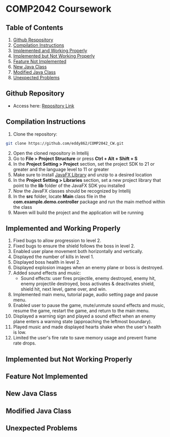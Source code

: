 # COMP2042 Coursework

## Table of Contents
1. [Github Respository](#github-repository)
2. [Compilation Instructions](#compilation-instructions)
3. [Implemented and Working Properly](#implemented-and-working-properly)
4. [Implemented but Not Working Properly](#implemented-but-not-working-properly)
5. [Feature Not Implemented](#feature-not-implemented)
6. [New Java Class](#new-java-class)
7. [Modified Java Class](#modified-java-class)
8. [Unexpected Problems](#unexpected-problems)

## Github Repository
- Access here: [Repository Link](https://github.com/eddy862/COMP2042_CW)

## Compilation Instructions
1. Clone the repository:
  ```bash
  git clone https://github.com/eddy862/COMP2042_CW.git
  ```
2. Open the cloned repository in Intellij
3. Go to **File > Project Structure** or press **Ctrl + Alt + Shift + S**
4. In the **Project Setting > Project** section, set the project SDK to 21 or greater and the language level to 11 or greater
5. Make sure to install [JavaFX Library](https://gluonhq.com/products/javafx/) and unzip to a desired location
6. In the **Project Setting > Libraries** section, set a new project library that point to the **lib** folder of the JavaFX SDK you installed
7. Now the JavaFX classes should be recognized by Intellij
7. In the **src** folder, locate **Main** class file in the **com.example.demo.controller** package and run the main method within the class
8. Maven will build the project and the application will be running

## Implemented and Working Properly
1. Fixed bugs to allow progression to level 2.
2. Fixed bugs to ensure the shield follows the boss in level 2.
3. Enabled user plane movement both horizontally and vertically.
4. Displayed the number of kills in level 1.
5. Displayed boss health in level 2.
6. Displayed explosion images when an enemy plane or boss is destroyed.
7. Added sound effects and music:
   - Sound effects: user fires projectile, enemy destroyed, enemy hit, enemy projectile destroyed, boss activates & deactivates shield, shield hit, next level, game over, and win.
8. Implemented main menu, tutorial page, audio setting page and pause menu.
9. Enabled user to pause the game, mute/unmute sound effects and music, resume the game, restart the game, and return to the main menu.
10. Displayed a warning sign and played a sound effect when an enemy plane enters a warning state (approaching the leftmost boundary).
11. Played music and made displayed hearts shake when the user's health is low.
12. Limited the user's fire rate to save memory usage and prevent frame rate drops.

## Implemented but Not Working Properly

## Feature Not Implemented

## New Java Class

## Modified Java Class

## Unexpected Problems